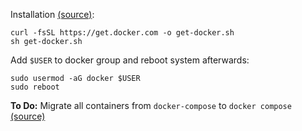 Installation [(source)](https://github.com/docker/docker-install):

```shell
curl -fsSL https://get.docker.com -o get-docker.sh
sh get-docker.sh
```

Add `$USER` to docker group and reboot system afterwards:

```shell
sudo usermod -aG docker $USER
sudo reboot
```

**To Do:** Migrate all containers from `docker-compose` to `docker compose` [(source)](https://docs.docker.com/compose/migrate/)